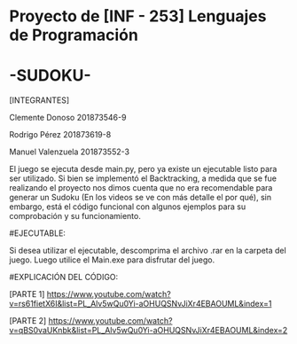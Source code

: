 
#	Proyecto de [INF - 253] Lenguajes de Programación	            #


#                           -SUDOKU-                    	      #

[INTEGRANTES]

Clemente Donoso 201873546-9 

Rodrigo Pérez 201873619-8 

Manuel Valenzuela 201873552-3

El juego se ejecuta desde main.py, pero ya existe un ejecutable listo para ser utilizado. 
Si bien se implementó el Backtracking, a medida que se fue realizando el proyecto nos dimos cuenta que no era 
recomendable para generar un Sudoku (En los videos se ve con más detalle el por qué), sin embargo, está el código 
funcional con algunos ejemplos para su comprobación y su funcionamiento.

#EJECUTABLE: 

Si desea utilizar el ejecutable, descomprima el archivo .rar en la carpeta del juego. Luego utilice el Main.exe 
para disfrutar del juego.

#EXPLICACIÓN DEL CÓDIGO:

[PARTE 1] https://www.youtube.com/watch?v=rs61fietX6I&list=PL_Alv5wQu0Yi-aOHUQSNvJiXr4EBAOUML&index=1

[PARTE 2] https://www.youtube.com/watch?v=qBS0vaUKnbk&list=PL_Alv5wQu0Yi-aOHUQSNvJiXr4EBAOUML&index=2

